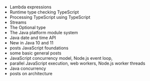 - Lambda expressions
- Runtime type checking TypeScript
- Processing TypeScript using TypeScript
- Streams
- The Optional type
- The Java platform module system
- Java date and time API
- New in Java 10 and 11
- posts JavaScript foundations
- some basic general posts
- JavaScript concurrency model, Node.js event loop, 
- parallel JavaScript execution, web workers, Node.js worker threads
- Java concurrency
- posts on architecture